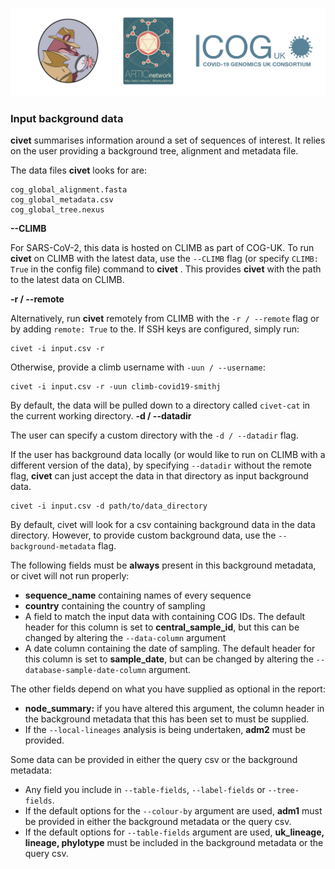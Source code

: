 ![](./doc_figures/website_header.png)

### Input background data

<strong>civet</strong> summarises information around a set of sequences of interest. It relies on the user providing a background tree, alignment and metadata file. 

The data files <strong>civet</strong>  looks for are:
```
cog_global_alignment.fasta
cog_global_metadata.csv
cog_global_tree.nexus
```

<strong>--CLIMB</strong>

For SARS-CoV-2, this data is hosted on CLIMB as part of COG-UK. To run <strong>civet</strong>  on CLIMB with the latest data, use the ``--CLIMB`` flag (or specify ``CLIMB: True`` in the config file) command to <strong>civet</strong> . This provides <strong>civet</strong>  with the path to the latest data on CLIMB. 

<strong>-r / --remote</strong>

Alternatively, run <strong>civet</strong>  remotely from CLIMB with the ``-r / --remote`` flag or by adding ``remote: True`` to the. If SSH keys are configured, simply run:

```
civet -i input.csv -r 
```
Otherwise, provide a climb username with ``-uun / --username``:
```
civet -i input.csv -r -uun climb-covid19-smithj
```

By default, the data will be pulled down to a directory called ``civet-cat`` in the current working directory. 
<strong>-d / --datadir</strong>

The user can specify a custom directory with the ``-d / --datadir`` flag. 

If the user has background data locally (or would like to run on CLIMB with a different version of the data), by specifying ``--datadir`` without the remote flag, <strong>civet</strong>  can just accept the data in that directory as input background data.

```
civet -i input.csv -d path/to/data_directory 
```

By default, civet will look for a csv containing background data in the data directory. However, to provide custom background data, use the ``--background-metadata`` flag. 

The following fields must be **always** present in this background metadata, or civet will not run properly:

- **sequence_name** containing names of every sequence
- **country** containing the country of sampling
- A field to match the input data with containing COG IDs. The default header for this column is set to **central_sample_id**, but this can be changed by altering the ``--data-column`` argument
- A date column containing the date of sampling. The default header for this column is set to **sample_date**, but can be changed by altering the ``--database-sample-date-column`` argument.

The other fields depend on what you have supplied as optional in the report:
- **node_summary:** if you have altered this argument, the column header in the background metadata that this has been set to must be supplied.
- If the ``--local-lineages`` analysis is being undertaken, **adm2** must be provided.


Some data can be provided in either the query csv or the background metadata:

- Any field you include in ``--table-fields``, ``--label-fields`` or ``--tree-fields``. 
- If the default options for the ``--colour-by`` argument are used, **adm1** must be provided in either the background metadata or the query csv.
- If the default options for ``--table-fields`` argument are used, **uk_lineage, lineage, phylotype** must be included in the background metadata or the query csv.





